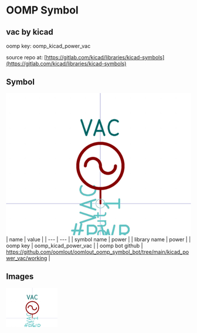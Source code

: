 # OOMP Symbol  
## vac  by kicad  
  
oomp key: oomp_kicad_power_vac  
  
source repo at: [https://gitlab.com/kicad/libraries/kicad-symbols](https://gitlab.com/kicad/libraries/kicad-symbols)  
## Symbol  
  
[![working.png](working_600.png)](working.png)  
| name | value | 
| --- | --- | 
| symbol name | power | 
| library name | power | 
| oomp key | oomp_kicad_power_vac | 
| oomp bot github | https://github.com/oomlout/oomlout_oomp_symbol_bot/tree/main/kicad_power_vac/working | 
## Images  
  
[![working.png](working_140.png)](working.png)  
